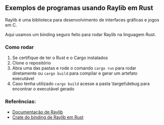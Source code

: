 ## Exemplos de programas usando Raylib em Rust

Raylib é uma biblioteca para desenvolvimento de interfaces gráficas e jogos em C.

Aqui usamos um binding seguro feito para rodar Raylib na linguagem Rust.

### Como rodar

1. Se certifique de ter o Rust e o Cargo instalados
2. Clone o repositório
3. Abra uma das pastas e rode o comando `cargo run` para rodar diretamente ou `cargo build` para compilar e gerar um artefato executável
4. Caso tenha utilizado `cargo build` acesse a pasta \target\debug para encontrar o executável gerado

### Referências:

- [Documentação de Raylib](https://docs.rs/raylib/latest/raylib/)
- [Crate do binding de Raylib em Rust](https://docs.rs/raylib/latest/raylib/)
